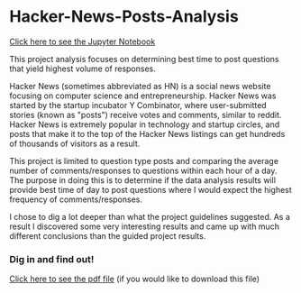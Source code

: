 # Hacker-News-Posts-Analysis
[Click here to see the Jupyter Notebook](Hacker+News+Project+IIC2.ipynb)

This project analysis focuses on determining best time to post questions that yield highest volume of responses.

Hacker News (sometimes abbreviated as HN) is a social news website focusing on computer science and entrepreneurship. Hacker News was started by the startup incubator Y Combinator, where user-submitted stories (known as "posts") receive votes and comments, similar to reddit. Hacker News is extremely popular in technology and startup circles, and posts that make it to the top of the Hacker News listings can get hundreds of thousands of visitors as a result.

This project is limited to question type posts and comparing the average number of comments/responses to questions within each hour of a day. The purpose in doing this is to determine if the data analysis results will provide best time of day to post questions where I would expect the highest frequency of comments/responses.

I chose to dig a lot deeper than what the project guidelines suggested. As a result I discovered some very interesting results and came up with much different conclusions than the guided project results.

### Dig in and find out!

[Click here to see the pdf file](Hacker+News+Project+IIC.pdf) (if you would like to download this file)
